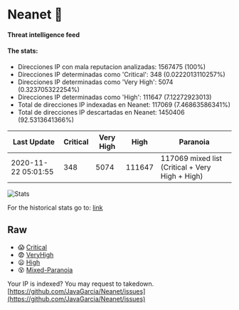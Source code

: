 # Neanet :hocho:
#### Threat intelligence feed
#### The stats:

- Direcciones IP con mala reputacion analizadas: 1567475 (100%)
- Direcciones IP determinadas como 'Critical':  348 (0.0222013110257%)
- Direcciones IP determinadas como 'Very High':  5074 (0.323705322254%)
- Direcciones IP determinadas como 'High':  111647 (7.12272923013)
- Total de direcciones IP indexadas en Neanet:  117069 (7.46863586341%)
- Total de direcciones IP descartadas en Neanet:  1450406 (92.5313641366%)

| Last Update | Critical | Very High | High | Paranoia |
| --- | --- | --- | --- | --- |
| 2020-11-22 05:01:55 | 348 | 5074 | 111647 | 117069 mixed list (Critical + Very High + High)|

![Stats](https://docs.google.com/spreadsheets/d/e/2PACX-1vSnaNMIXVabIpDJjufMlzH7poXnshF3mgd8Is1g9ytUEzVsP5my4Trn8f-xkoLLQ38xpL3HtmUexLo6/pubchart?oid=501124687&format=image)

For the historical stats go to: [link](/stats.csv)
## Raw
- :scream: [Critical](https://raw.githubusercontent.com/JavaGarcia/Neanet/master/blacklists/neanet_critical.txt)
- :fearful: [VeryHigh](https://raw.githubusercontent.com/JavaGarcia/Neanet/master/blacklists/neanet_veryHigh.txtt)
- :frowning: [High](https://raw.githubusercontent.com/JavaGarcia/Neanet/master/blacklists/neanet_high.txt)
- :dizzy_face: [Mixed-Paranoia](https://raw.githubusercontent.com/JavaGarcia/Neanet/master/blacklists/neanet_all.txt)


Your IP is indexed? You may request to takedown. [https://github.com/JavaGarcia/Neanet/issues](https://github.com/JavaGarcia/Neanet/issues)















































































































































































































































































































































































































































































































































































































































































































































































































































































































































































































































































































































































































































































































































































































































































































































































































































































































































































































































































































































































































































































































































































































































































































































































































